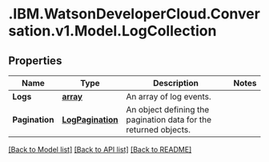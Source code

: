 # .IBM.WatsonDeveloperCloud.Conversation.v1.Model.LogCollection
## Properties

Name | Type | Description | Notes
------------ | ------------- | ------------- | -------------
**Logs** | [**array<LogExport>**](LogExport.md) | An array of log events. | 
**Pagination** | [**LogPagination**](LogPagination.md) | An object defining the pagination data for the returned objects. | 

[[Back to Model list]](../README.md#documentation-for-models) [[Back to API list]](../README.md#documentation-for-api-endpoints) [[Back to README]](../README.md)


